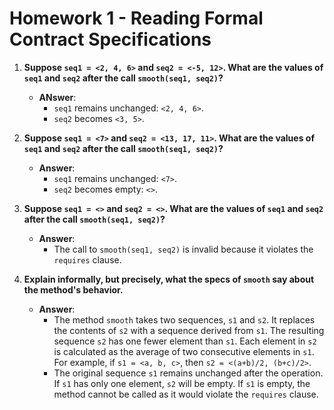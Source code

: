 # Homework 1 - Reading Formal Contract Specifications

1. **Suppose `seq1 = <2, 4, 6>` and `seq2 = <-5, 12>`. What are the values of `seq1` and `seq2` after the call `smooth(seq1, seq2)`?**

   - **ANswer**:
     - `seq1` remains unchanged: `<2, 4, 6>`.
     - `seq2` becomes `<3, 5>`.
       <!-- - **Explanation**: According to the specification, `smooth` takes a sequence `s1` and produces a new sequence `s2` with one fewer element. Each element in `s2` is computed as the average of adjacent elements in `s1`. For this example: -->
       <!--   - \( (2 + 4)/2 = 3 \) -->
       <!--   - \( (4 + 6)/2 = 5 \) -->
       <!---->

2. **Suppose `seq1 = <7>` and `seq2 = <13, 17, 11>`. What are the values of `seq1` and `seq2` after the call `smooth(seq1, seq2)`?**

   - **Answer**:
     - `seq1` remains unchanged: `<7>`.
     - `seq2` becomes empty: `<>`.
     <!-- - **Explanation**: The `requires` clause states that `|s1| >= 1`. Since `|s1| = 1`, the resulting sequence `s2` will have \( |s2| = |s1| - 1 = 0 \), i.e., `s2` will be empty. -->

3. **Suppose `seq1 = <>` and `seq2 = <>`. What are the values of `seq1` and `seq2` after the call `smooth(seq1, seq2)`?**

   - **Answer**:
     - The call to `smooth(seq1, seq2)` is invalid because it violates the `requires` clause.
     <!-- - **Explanation**: The `requires` clause specifies that `|s1| >= 1`. If `s1` is empty, the precondition is not met, and the method cannot be called. -->

4. **Explain informally, but precisely, what the specs of `smooth` say about the method's behavior.**

   - **Answer**:
     - The method `smooth` takes two sequences, `s1` and `s2`. It replaces the contents of `s2` with a sequence derived from `s1`. The resulting sequence `s2` has one fewer element than `s1`. Each element in `s2` is calculated as the average of two consecutive elements in `s1`. For example, if `s1 = <a, b, c>`, then `s2 = <(a+b)/2, (b+c)/2>`.
     - The original sequence `s1` remains unchanged after the operation. If `s1` has only one element, `s2` will be empty. If `s1` is empty, the method cannot be called as it would violate the `requires` clause.
